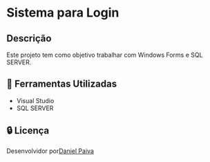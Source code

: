# Sistema para Login

## Descrição

Este projeto tem como objetivo trabalhar com Windows Forms e SQL SERVER.

## :toolbox: Ferramentas Utilizadas

- Visual Studio
- SQL SERVER

## :lock: Licença

<p>Desenvolvidor por<a href="https://www.linkedin.com/in/danhpaiva/" target="blank">Daniel Paiva<a/><p/>
